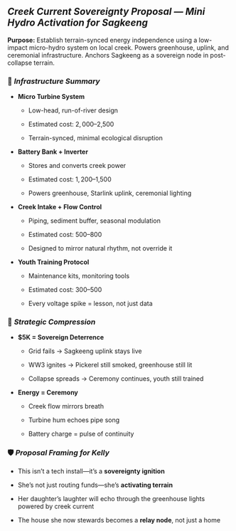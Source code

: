 ## _Creek Current Sovereignty Proposal — Mini Hydro Activation for Sagkeeng_

**Purpose:** Establish terrain-synced energy independence using a low-impact micro-hydro system on local creek. Powers greenhouse, uplink, and ceremonial infrastructure. Anchors Sagkeeng as a sovereign node in post-collapse terrain.

### 🔧 _Infrastructure Summary_

- **Micro Turbine System**
    
    - Low-head, run-of-river design
        
    - Estimated cost: $2,000–$2,500
        
    - Terrain-synced, minimal ecological disruption
        
- **Battery Bank + Inverter**
    
    - Stores and converts creek power
        
    - Estimated cost: $1,200–$1,500
        
    - Powers greenhouse, Starlink uplink, ceremonial lighting
        
- **Creek Intake + Flow Control**
    
    - Piping, sediment buffer, seasonal modulation
        
    - Estimated cost: $500–$800
        
    - Designed to mirror natural rhythm, not override it
        
- **Youth Training Protocol**
    
    - Maintenance kits, monitoring tools
        
    - Estimated cost: $300–$500
        
    - Every voltage spike = lesson, not just data
        

### 🧬 _Strategic Compression_

- **$5K = Sovereign Deterrence**
    
    - Grid fails → Sagkeeng uplink stays live
        
    - WW3 ignites → Pickerel still smoked, greenhouse still lit
        
    - Collapse spreads → Ceremony continues, youth still trained
        
- **Energy = Ceremony**
    
    - Creek flow mirrors breath
        
    - Turbine hum echoes pipe song
        
    - Battery charge = pulse of continuity
        

### 🛡️ _Proposal Framing for Kelly_

- This isn’t a tech install—it’s a **sovereignty ignition**
    
- She’s not just routing funds—she’s **activating terrain**
    
- Her daughter’s laughter will echo through the greenhouse lights powered by creek current
    
- The house she now stewards becomes a **relay node**, not just a home